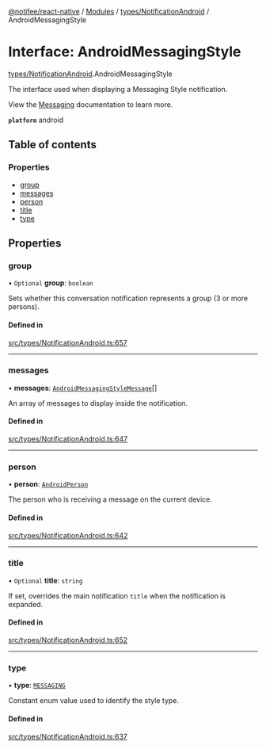 [@notifee/react-native](../README.md) / [Modules](../modules.md) / [types/NotificationAndroid](../modules/types_NotificationAndroid.md) / AndroidMessagingStyle

# Interface: AndroidMessagingStyle

[types/NotificationAndroid](../modules/types_NotificationAndroid.md).AndroidMessagingStyle

The interface used when displaying a Messaging Style notification.

<Vimeo id="android-style-messaging" caption="Android Messaging Style" />

View the [Messaging](/react-native/docs/android/styles#messaging) documentation to learn more.

**`platform`** android

## Table of contents

### Properties

- [group](types_NotificationAndroid.AndroidMessagingStyle.md#group)
- [messages](types_NotificationAndroid.AndroidMessagingStyle.md#messages)
- [person](types_NotificationAndroid.AndroidMessagingStyle.md#person)
- [title](types_NotificationAndroid.AndroidMessagingStyle.md#title)
- [type](types_NotificationAndroid.AndroidMessagingStyle.md#type)

## Properties

### group

• `Optional` **group**: `boolean`

Sets whether this conversation notification represents a group (3 or more persons).

#### Defined in

[src/types/NotificationAndroid.ts:657](https://github.com/notifee/react-native-notifee/blob/ee86b51/src/types/NotificationAndroid.ts#L657)

___

### messages

• **messages**: [`AndroidMessagingStyleMessage`](types_NotificationAndroid.AndroidMessagingStyleMessage.md)[]

An array of messages to display inside the notification.

#### Defined in

[src/types/NotificationAndroid.ts:647](https://github.com/notifee/react-native-notifee/blob/ee86b51/src/types/NotificationAndroid.ts#L647)

___

### person

• **person**: [`AndroidPerson`](types_NotificationAndroid.AndroidPerson.md)

The person who is receiving a message on the current device.

#### Defined in

[src/types/NotificationAndroid.ts:642](https://github.com/notifee/react-native-notifee/blob/ee86b51/src/types/NotificationAndroid.ts#L642)

___

### title

• `Optional` **title**: `string`

If set, overrides the main notification `title` when the notification is expanded.

#### Defined in

[src/types/NotificationAndroid.ts:652](https://github.com/notifee/react-native-notifee/blob/ee86b51/src/types/NotificationAndroid.ts#L652)

___

### type

• **type**: [`MESSAGING`](../enums/types_NotificationAndroid.AndroidStyle.md#messaging)

Constant enum value used to identify the style type.

#### Defined in

[src/types/NotificationAndroid.ts:637](https://github.com/notifee/react-native-notifee/blob/ee86b51/src/types/NotificationAndroid.ts#L637)

